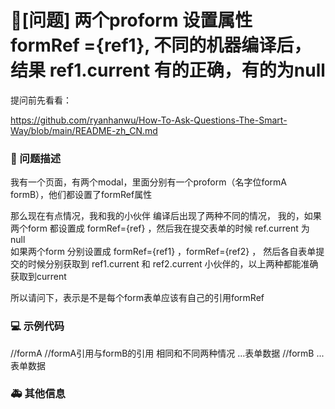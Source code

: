 # 🧐[问题] 两个proform 设置属性 formRef ={ref1}, 不同的机器编译后，结果 ref1.current 有的正确，有的为null

提问前先看看：

https://github.com/ryanhanwu/How-To-Ask-Questions-The-Smart-Way/blob/main/README-zh_CN.md

### 🧐 问题描述

我有一个页面，有两个modal，里面分别有一个proform（名字位formA formB），他们都设置了formRef属性

那么现在有点情况，我和我的小伙伴 编译后出现了两种不同的情况，
我的，如果两个form 都设置成 formRef={ref} ，然后我在提交表单的时候 ref.current 为 null  
 如果两个form 分别设置成 formRef={ref1} ，formRef={ref2} ， 然后各自表单提交的时候分别获取到 ref1.current 和 ref2.current
小伙伴的，以上两种都能准确获取到current

所以请问下，表示是不是每个form表单应该有自己的引用formRef

### 💻 示例代码

//formA
<Modal>
<ProForm
            formRef={formRef}>//formA引用与formB的引用 相同和不同两种情况
...表单数据
</ProForm>
</Modal>
//formB
<Modal>
<ProForm
            formRef={formRef}>
...表单数据
</ProForm>
</Modal>

### 🚑 其他信息
